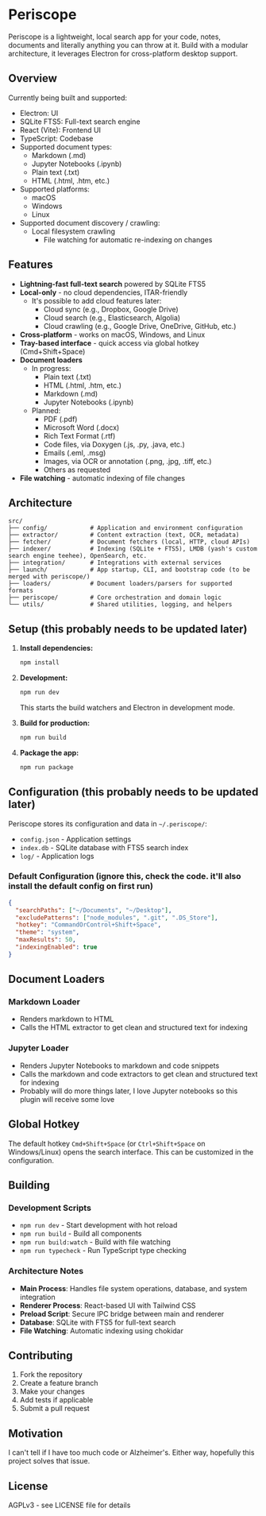 # Periscope

Periscope is a lightweight, local search app for your code, notes, documents and literally anything you can throw at it.
Build with a modular architecture, it leverages Electron for cross-platform desktop support.

## Overview

Currently being built and supported:
* Electron: UI
* SQLite FTS5: Full-text search engine
* React (Vite): Frontend UI
* TypeScript: Codebase
* Supported document types:
  * Markdown (.md)
  * Jupyter Notebooks (.ipynb)
  * Plain text (.txt)
  * HTML (.html, .htm, etc.)
* Supported platforms:
  * macOS
  * Windows
  * Linux
* Supported document discovery / crawling:
  * Local filesystem crawling
    * File watching for automatic re-indexing on changes

## Features

- **Lightning-fast full-text search** powered by SQLite FTS5
- **Local-only** - no cloud dependencies, ITAR-friendly
  * It's possible to add cloud features later:
    * Cloud sync (e.g., Dropbox, Google Drive)
    * Cloud search (e.g., Elasticsearch, Algolia)
    * Cloud crawling (e.g., Google Drive, OneDrive, GitHub, etc.)
- **Cross-platform** - works on macOS, Windows, and Linux
- **Tray-based interface** - quick access via global hotkey (Cmd+Shift+Space)
- **Document loaders**
  * In progress:
    * Plain text (.txt)
    * HTML (.html, .htm, etc.)
    * Markdown (.md)
    * Jupyter Notebooks (.ipynb)
  * Planned:
    * PDF (.pdf)
    * Microsoft Word (.docx)
    * Rich Text Format (.rtf)
    * Code files, via Doxygen (.js, .py, .java, etc.)
    * Emails (.eml, .msg)
    * Images, via OCR or annotation (.png, .jpg, .tiff, etc.)
    * Others as requested
- **File watching** - automatic indexing of file changes

## Architecture
```text
src/
├── config/            # Application and environment configuration
├── extractor/         # Content extraction (text, OCR, metadata)
├── fetcher/           # Document fetchers (local, HTTP, cloud APIs)
├── indexer/           # Indexing (SQLite + FTS5), LMDB (yash's custom search engine teehee), OpenSearch, etc.
├── integration/       # Integrations with external services
├── launch/            # App startup, CLI, and bootstrap code (to be merged with periscope/)
├── loaders/           # Document loaders/parsers for supported formats
├── periscope/         # Core orchestration and domain logic
└── utils/             # Shared utilities, logging, and helpers
```

## Setup (this probably needs to be updated later)

1. **Install dependencies:**
   ```bash
   npm install
   ```

2. **Development:**
   ```bash
   npm run dev
   ```
   This starts the build watchers and Electron in development mode.

3. **Build for production:**
   ```bash
   npm run build
   ```

4. **Package the app:**
   ```bash
   npm run package
   ```

## Configuration (this probably needs to be updated later)

Periscope stores its configuration and data in `~/.periscope/`:

- `config.json` - Application settings
- `index.db` - SQLite database with FTS5 search index
- `log/` - Application logs

### Default Configuration (ignore this, check the code. it'll also install the default config on first run)

```json
{
  "searchPaths": ["~/Documents", "~/Desktop"],
  "excludePatterns": ["node_modules", ".git", ".DS_Store"],
  "hotkey": "CommandOrControl+Shift+Space",
  "theme": "system",
  "maxResults": 50,
  "indexingEnabled": true
}
```

## Document Loaders

### Markdown Loader
* Renders markdown to HTML
* Calls the HTML extractor to get clean and structured text for indexing


### Jupyter Loader
* Renders Jupyter Notebooks to markdown and code snippets
* Calls the markdown and code extractors to get clean and structured text for indexing
* Probably will do more things later, I love Jupyter notebooks so this plugin will receive some love

## Global Hotkey

The default hotkey `Cmd+Shift+Space` (or `Ctrl+Shift+Space` on Windows/Linux) opens the search interface. This can be customized in the configuration.

## Building

### Development Scripts

- `npm run dev` - Start development with hot reload
- `npm run build` - Build all components
- `npm run build:watch` - Build with file watching
- `npm run typecheck` - Run TypeScript type checking

### Architecture Notes

- **Main Process**: Handles file system operations, database, and system integration
- **Renderer Process**: React-based UI with Tailwind CSS
- **Preload Script**: Secure IPC bridge between main and renderer
- **Database**: SQLite with FTS5 for full-text search
- **File Watching**: Automatic indexing using chokidar

## Contributing

1. Fork the repository
2. Create a feature branch
3. Make your changes
4. Add tests if applicable
5. Submit a pull request

## Motivation

I can't tell if I have too much code or Alzheimer's. Either way, hopefully this project solves that issue.

## License

AGPLv3 - see LICENSE file for details

